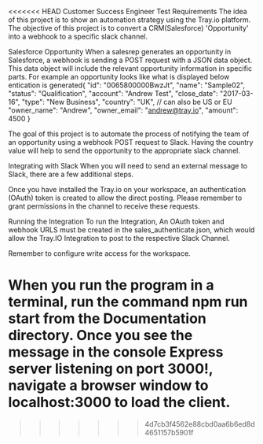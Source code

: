 <<<<<<< HEAD
Customer Success Engineer Test 
Requirements
The idea of this project is to show an automation strategy using the Tray.io platform. The objective of this project is to convert a CRM(Salesforce) 'Opportunity' into a webhook to a specific slack channel.

Salesforce Opportunity
When a salesrep generates an opportunity in Salesforce, a webhook is sending a POST request with a JSON data object. This data object will include the relevant opportunity information in specific parts. For example an opportunity looks like what is displayed below
entication
 is generated{
"id": "0065800000BwzJt",
"name": "Sample02",
"status": "Qualification",
"account": "Andrew Test",
"close_date": "2017-03-16",
"type": "New Business",
"country": "UK", // can also be US or EU
"owner_name": "Andrew",
"owner_email": "andrew@tray.io",
"amount": 4500
}

The goal of this project is to automate the process of notifying the team of an opportunity using a webhook POST request to Slack. Having the country value will help to send the opportunity to the appropriate slack channel.

Integrating with Slack
When you will need to send an external message to Slack, there are a few additional steps.

Once you have installed the Tray.io on your workspace, an authentication (OAuth) token is created to allow the direct posting. Please remember to grant permissions in the channel to receive these requests.

Running the Integration
To run the Integration,
An OAuth token and webhook URLS must be created in the sales_authenticate.json, which would allow the Tray.IO Integration to post to the respective Slack Channel. 

Remember to configure write access for the workspace.

When you run the program in a terminal, run the command npm run start from the Documentation directory. Once you see the message in the console Express server listening on port 3000!, navigate a browser window to localhost:3000 to load the client.
=======

>>>>>>> 4d7cb3f4562e88cbd0aa6b6ed8d4651157b5901f
